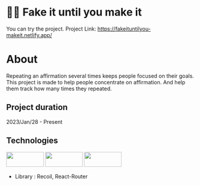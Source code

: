 # :lotus_position_man: Fake it until you make it

You can try the project.
Project Link: <https://fakeituntilyou-makeit.netlify.app/>

# About

Repeating an affirmation several times keeps people focused on their goals.
This project is made to help people concentrate on affirmation.
And help them track how many times they repeated.

## Project duration

2023/Jan/28 - Present

## Technologies

<img src="https://img.shields.io/badge/HTML5-E34F26?style=for-the-badge&logo=react&logoColor=#61DAFB"  width="100" height="40">
<img src="https://img.shields.io/badge/HTML5-E34F26?style=for-the-badge&logo=typescript&logoColor=#3178C6"  width="100" height="40">
<img src="https://img.shields.io/badge/HTML5-E34F26?style=for-the-badge&logo=sass&logoColor=#CC6699"  width="100" height="40">

- Library : Recoil, React-Router
